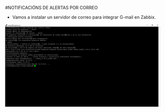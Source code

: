 #NOTIFICACIÓNS DE ALERTAS POR CORREO


- Vamos a instalar un servidor de correo para integrar G-mail en Zabbix.

![raspi_1](doc/img/imaxes-correo/correo1.png)
